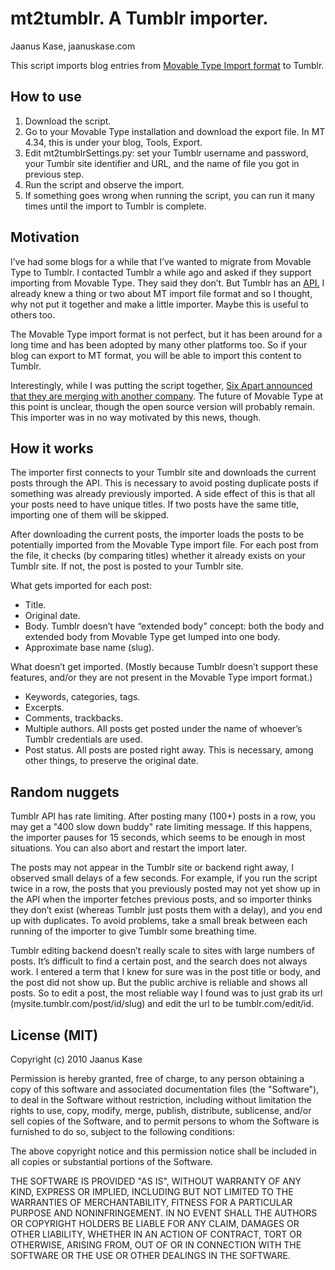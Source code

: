 # mt2tumblr. A Tumblr importer.

Jaanus Kase, jaanuskase.com

This script imports blog entries from [Movable Type Import format](http://www.sixapart.com/movabletype/docs/mtimport) to Tumblr.

## How to use

1. Download the script.
1. Go to your Movable Type installation and download the export file. In MT 4.34, this is under your blog, Tools, Export.
1. Edit mt2tumblrSettings.py: set your Tumblr username and password, your Tumblr site identifier and URL, and the name of file you got in previous step.
1. Run the script and observe the import.
1. If something goes wrong when running the script, you can run it many times until the import to Tumblr is complete.

## Motivation

I’ve had some blogs for a while that I’ve wanted to migrate from Movable Type to Tumblr. I contacted Tumblr a while ago and asked if they support importing from Movable Type. They said they don’t. But Tumblr has an [API.](http://www.tumblr.com/docs/en/api) I already knew a thing or two about MT import file format and so I thought, why not put it together and make a little importer. Maybe this is useful to others too.

The Movable Type import format is not perfect, but it has been around for a long time and has been adopted by many other platforms too. So if your blog can export to MT format, you will be able to import this content to Tumblr.

Interestingly, while I was putting the script together, [Six Apart announced that they are merging with another company](http://www.sixapart.com/blog/2010/09/say-hello.html). The future of Movable Type at this point is unclear, though the open source version will probably remain. This importer was in no way motivated by this news, though.

## How it works

The importer first connects to your Tumblr site and downloads the current posts through the API. This is necessary to avoid posting duplicate posts if something was already previously imported. A side effect of this is that all your posts need to have unique titles. If two posts have the same title, importing one of them will be skipped.

After downloading the current posts, the importer loads the posts to be potentially imported from the Movable Type import file. For each post from the file, it checks (by comparing titles) whether it already exists on your Tumblr site. If not, the post is posted to your Tumblr site.

What gets imported for each post:

* Title.
* Original date.
* Body. Tumblr doesn’t have “extended body” concept: both the body and extended body from Movable Type get lumped into one body.
* Approximate base name (slug).

What doesn’t get imported. (Mostly because Tumblr doesn’t support these features, and/or they are not present in the Movable Type import format.)

* Keywords, categories, tags.
* Excerpts.
* Comments, trackbacks.
* Multiple authors. All posts get posted under the name of whoever’s Tumblr credentials are used.
* Post status. All posts are posted right away. This is necessary, among other things, to preserve the original date.

## Random nuggets

Tumblr API has rate limiting. After posting many (100+) posts in a row, you may get a "400 slow down buddy" rate limiting message. If this happens, the importer pauses for 15 seconds, which seems to be enough in most situations. You can also abort and restart the import later.

The posts may not appear in the Tumblr site or backend right away, I observed small delays of a few seconds. For example, if you run the script twice in a row, the posts that you previously posted may not yet show up in the API when the importer fetches previous posts, and so importer thinks they don’t exist (whereas Tumblr just posts them with a delay), and you end up with duplicates. To avoid problems, take a small break between each running of the importer to give Tumblr some breathing time.

Tumblr editing backend doesn’t really scale to sites with large numbers of posts. It’s difficult to find a certain post, and the search does not always work. I entered a term that I knew for sure was in the post title or body, and the post did not show up. But the public archive is reliable and shows all posts. So to edit a post, the most reliable way I found was to just grab its url (mysite.tumblr.com/post/id/slug) and edit the url to be tumblr.com/edit/id.

## License (MIT)

Copyright (c) 2010 Jaanus Kase

Permission is hereby granted, free of charge, to any person obtaining a copy
of this software and associated documentation files (the "Software"), to deal
in the Software without restriction, including without limitation the rights
to use, copy, modify, merge, publish, distribute, sublicense, and/or sell
copies of the Software, and to permit persons to whom the Software is
furnished to do so, subject to the following conditions:

The above copyright notice and this permission notice shall be included in
all copies or substantial portions of the Software.

THE SOFTWARE IS PROVIDED "AS IS", WITHOUT WARRANTY OF ANY KIND, EXPRESS OR
IMPLIED, INCLUDING BUT NOT LIMITED TO THE WARRANTIES OF MERCHANTABILITY,
FITNESS FOR A PARTICULAR PURPOSE AND NONINFRINGEMENT. IN NO EVENT SHALL THE
AUTHORS OR COPYRIGHT HOLDERS BE LIABLE FOR ANY CLAIM, DAMAGES OR OTHER
LIABILITY, WHETHER IN AN ACTION OF CONTRACT, TORT OR OTHERWISE, ARISING FROM,
OUT OF OR IN CONNECTION WITH THE SOFTWARE OR THE USE OR OTHER DEALINGS IN
THE SOFTWARE.
